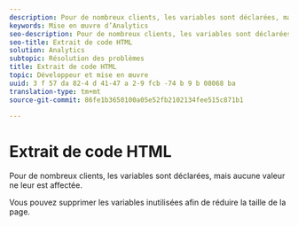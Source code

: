 ```yaml
---
description: Pour de nombreux clients, les variables sont déclarées, mais aucune valeur ne leur est affectée.
keywords: Mise en œuvre d’Analytics
seo-description: Pour de nombreux clients, les variables sont déclarées, mais aucune valeur ne leur est affectée.
seo-title: Extrait de code HTML
solution: Analytics
subtopic: Résolution des problèmes
title: Extrait de code HTML
topic: Développeur et mise en œuvre
uuid: 3 f 57 da 82-4 d 41-47 a 2-9 fcb -74 b 9 b 08068 ba
translation-type: tm+mt
source-git-commit: 86fe1b3650100a05e52fb2102134fee515c871b1

---
```



# Extrait de code HTML

Pour de nombreux clients, les variables sont déclarées, mais aucune valeur ne leur est affectée.

Vous pouvez supprimer les variables inutilisées afin de réduire la taille de la page.
